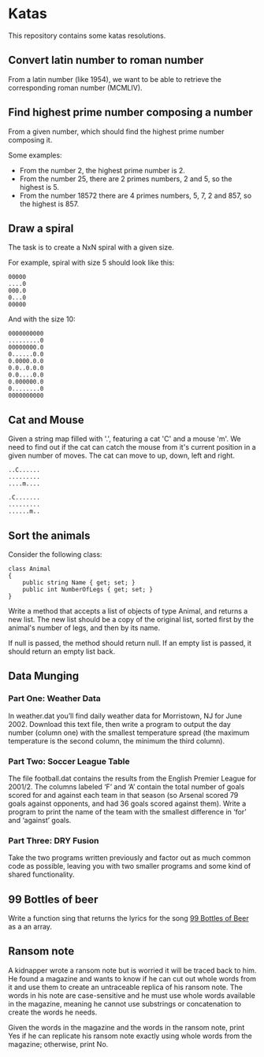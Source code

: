 # Katas

This repository contains some katas resolutions.

## Convert latin number to roman number

From a latin number (like 1954), we want to be able to retrieve the corresponding roman number (MCMLIV).

## Find highest prime number composing a number

From a given number, which should find the highest prime number composing it.

Some examples:
- From the number 2, the highest prime number is 2.
- From the number 25, there are 2 primes numbers, 2 and 5, so the highest is 5.
- From the number 18572 there are 4 primes numbers, 5, 7, 2 and 857, so the highest is 857.

## Draw a spiral

The task is to create a NxN spiral with a given size.

For example, spiral with size 5 should look like this:
```
00000
....0
000.0
0...0
00000
```

And with the size 10:
```
0000000000
.........0
00000000.0
0......0.0
0.0000.0.0
0.0..0.0.0
0.0....0.0
0.000000.0
0........0
0000000000
```

## Cat and Mouse

Given a string map filled with '.', featuring a cat 'C' and a mouse 'm'.
We need to find out if the cat can catch the mouse from it's current position in a given number of moves.
The cat can move to up, down, left and right.

```
..C......
.........
....m....
```

```
.C.......
.........
......m..
```

## Sort the animals

Consider the following class:

```
class Animal
{
	public string Name { get; set; }
	public int NumberOfLegs { get; set; }
}
```

Write a method that accepts a list of objects of type Animal, and returns a new list. The new list should be a copy of the original list, sorted first by the animal's number of legs, and then by its name.

If null is passed, the method should return null. If an empty list is passed, it should return an empty list back.

## Data Munging

### Part One: Weather Data

In weather.dat you’ll find daily weather data for Morristown, NJ for June 2002.
Download this text file, then write a program to output the day number (column one) with the smallest temperature spread (the maximum temperature is the second column, the minimum the third column).

### Part Two: Soccer League Table

The file football.dat contains the results from the English Premier League for 2001/2. The columns labeled ‘F’ and ‘A’ contain the total number of goals scored for and against each team in that season (so Arsenal scored 79 goals against opponents, and had 36 goals scored against them).
Write a program to print the name of the team with the smallest difference in ‘for’ and ‘against’ goals.

### Part Three: DRY Fusion

Take the two programs written previously and factor out as much common code as possible, leaving you with two smaller programs and some kind of shared functionality.

## 99 Bottles of beer

Write a function sing that returns the lyrics for the song [99 Bottles of Beer](https://en.wikipedia.org/wiki/99_Bottles_of_Beer) as a an array.

## Ransom note

A kidnapper wrote a ransom note but is worried it will be traced back to him. He found a magazine and wants to know if he can cut out whole words from it and use them to create an untraceable replica of his ransom note. The words in his note are case-sensitive and he must use whole words available in the magazine, meaning he cannot use substrings or concatenation to create the words he needs.

Given the words in the magazine and the words in the ransom note, print Yes if he can replicate his ransom note exactly using whole words from the magazine; otherwise, print No.
